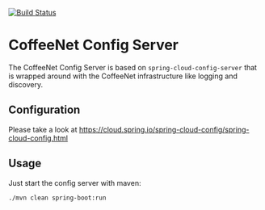 [![Build Status](https://travis-ci.org/coffeenet/coffeenet-config-server.svg?branch=master)](https://travis-ci.org/coffeenet/coffeenet-config-server)

# CoffeeNet Config Server

The CoffeeNet Config Server is based on `spring-cloud-config-server`
that is wrapped around with the CoffeeNet infrastructure like
logging and discovery.

## Configuration

Please take a look at https://cloud.spring.io/spring-cloud-config/spring-cloud-config.html

## Usage

Just start the config server with maven:

```bash
./mvn clean spring-boot:run
```
